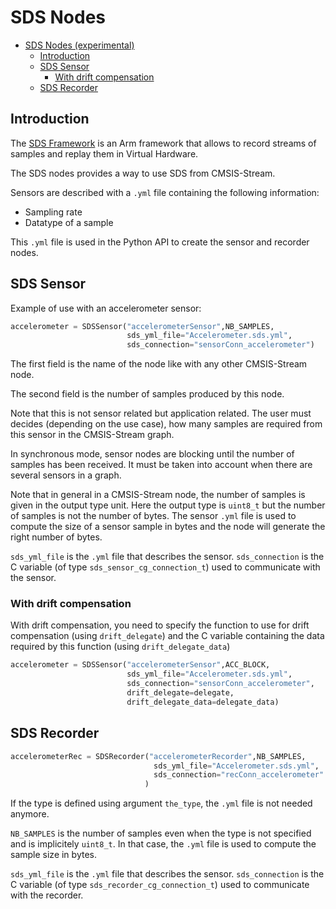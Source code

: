 # SDS Nodes

- [SDS Nodes (experimental)](#sds-nodes)
  - [Introduction](#introduction)
  - [SDS Sensor](#sds-sensor)
    - [With drift compensation](#with-drift-compensation)
  - [SDS Recorder](#sds-recorder)


## Introduction 
The [SDS Framework](https://github.com/ARM-software/SDS-Framework/tree/main) is an Arm framework that allows to record streams of samples and replay them in Virtual Hardware.

The SDS nodes provides a way to use SDS from CMSIS-Stream.

Sensors are described with a `.yml` file containing the following information:
* Sampling rate
* Datatype of a sample

This `.yml` file is used in the Python API to create the sensor and recorder nodes.

## SDS Sensor

Example of use with an accelerometer sensor:

```Python
accelerometer = SDSSensor("accelerometerSensor",NB_SAMPLES,
                          sds_yml_file="Accelerometer.sds.yml",
                          sds_connection="sensorConn_accelerometer")
```

The first field is the name of the node like with any other CMSIS-Stream node.

The second field is the number of samples produced by this node. 

Note that this is not sensor related but application related. The user must decides (depending on the use case), how many samples are required from this sensor in the CMSIS-Stream graph.

In synchronous mode, sensor nodes are blocking until the number of samples has been received. It must be taken into account when there are several sensors in a graph.

Note that in general in a CMSIS-Stream node, the number of samples is given in the output type unit. Here the output type is `uint8_t` but the number of samples is not the number of bytes. The sensor `.yml` file is used to compute the size of a sensor sample in bytes and the node will generate the right number of bytes.


`sds_yml_file` is the `.yml` file that describes the sensor.
`sds_connection` is the C variable (of type `sds_sensor_cg_connection_t`) used to communicate with the sensor.


### With drift compensation

With drift compensation, you need to specify the function to use for drift compensation (using `drift_delegate`) and the C variable containing the data required by this function (using `drift_delegate_data`)

```Python
accelerometer = SDSSensor("accelerometerSensor",ACC_BLOCK,
                          sds_yml_file="Accelerometer.sds.yml",
                          sds_connection="sensorConn_accelerometer",
                          drift_delegate=delegate,
                          drift_delegate_data=delegate_data)
```

## SDS Recorder

```Python
accelerometerRec = SDSRecorder("accelerometerRecorder",NB_SAMPLES,
                                sds_yml_file="Accelerometer.sds.yml",
                                sds_connection="recConn_accelerometer"
                              )
```

If the type is defined using argument `the_type`, the `.yml` file is not needed anymore.

`NB_SAMPLES` is the number of samples even when the type is not specified and is implicitely `uint8_t`. In that case, the `.yml` file is used to compute the sample size in bytes.

`sds_yml_file` is the `.yml` file that describes the sensor.
`sds_connection` is the C variable (of type `sds_recorder_cg_connection_t`) used to communicate with the recorder.
